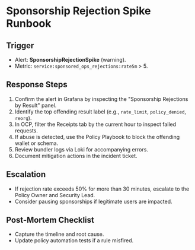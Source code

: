 # Sponsorship Rejection Spike Runbook

## Trigger
- Alert: **SponsorshipRejectionSpike** (warning).
- Metric: `service:sponsored_ops_rejections:rate5m` > 5.

## Response Steps
1. Confirm the alert in Grafana by inspecting the "Sponsorship Rejections by Result" panel.
2. Identify the top offending result label (e.g., `rate_limit`, `policy_denied`, `reorg`).
3. In OCP, filter the Receipts tab by the current hour to inspect failed requests.
4. If abuse is detected, use the Policy Playbook to block the offending wallet or schema.
5. Review bundler logs via Loki for accompanying errors.
6. Document mitigation actions in the incident ticket.

## Escalation
- If rejection rate exceeds 50% for more than 30 minutes, escalate to the Policy Owner and Security Lead.
- Consider pausing sponsorships if legitimate users are impacted.

## Post-Mortem Checklist
- Capture the timeline and root cause.
- Update policy automation tests if a rule misfired.
